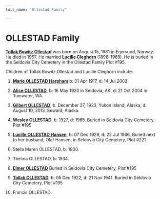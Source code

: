 ```yaml
---
full_name: "Ollestad Family"

---
```

# OLLESTAD Family

[**Tollak Bowitz Ollestad**](../_people/Ollestad_Tollak_Bowitz.md) was born on August 15, 1881 in Egersund, Norway. He died in 1967. He married [**Lucille Cleghorn**](./Cleghorn_Family.md) (1896-1969). He is buried in the Seldovia City Cemetery in the Ollestad Family Plot #195.



Children of Tollak Bowitz Ollestad and Lucille Cleghorn include:

1.	[**Marie OLLESTAD Harpham**](../_people/Harpham_Marie_Ollestad.md) b: 01 Apr 1917, d: 14 Jul 2002. 
        

2.	[**Alice OLLESTAD**](../_people/Carlough_Alice_Ollestadt.md), b: 16 May 1920 in Seldovia, AK, d: 21 Oct 2004 in Tumwater, WA. 



3.	[**Gilbert OLLESTAD**](../_people/Ollestad_Gilbert.md), b. December 27, 1923, Yukon Island, Alaska; d.  August 10, 2013, Seward, Alaska.  
4.	[**Wesley OLLESTAD**](../_people/Ollestad_Wesley.md), b: 1927, d: 1965. Buried in Seldovia City Cemetery, Plot #195
5.	[**Lucille OLLESTAD Hansen**](../_people/Hansen_Lucille_Ollestad.md), b: 07 Dec 1929, d: 22 Jul 1986. Buried next to her husband, Olaf  Hansen, in Seldovia City Cemetery, Plot #221
6.	Stella Maren OLLESTAD, b: 1930. 
7.	Thelma OLLESTAD, b: 1934. 
8.	[**Elmer OLLESTAD**](../_people/Ollestad_Elmer.md) Buried in Seldovia City Cemetery, Plot #195
9.	[**Tollak OLLESTAD**](../_people/Ollestad_Tollak.md), b: 05 Dec 1922, d: 21 Nov 1941. Buried in Seldovia City Cemetery, Plot #195
10.	Francis OLLESTAD. 

